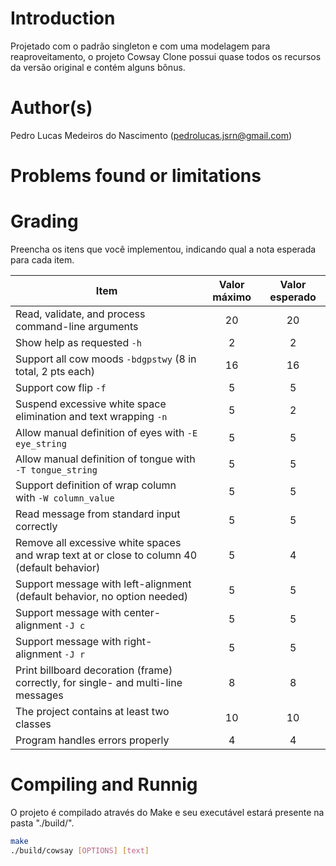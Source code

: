 ﻿# Introduction

<!-- TODO -->
Projetado com o padrão singleton e com uma modelagem para reaproveitamento, o projeto Cowsay Clone possui quase todos os recursos da versão original e contém alguns bônus.

# Author(s)

<!-- TODO -->
Pedro Lucas Medeiros do Nascimento (pedrolucas.jsrn@gmail.com)

# Problems found or limitations

<!-- TODO -->

# Grading

<!-- TODO -->
Preencha os itens que você implementou, indicando qual a nota esperada para cada item.


Item     | Valor máximo   | Valor esperado
-------- | :-----: | :-----:
Read, validate, and process command-line arguments | 20 | 20
Show help as requested `-h` | 2 | 2
Support all cow moods `-bdgpstwy` (8 in total, 2 pts each)  | 16 | 16
Support cow flip `-f`    | 5 | 5
Suspend excessive white space elimination and text wrapping `-n` | 5 | 2
Allow manual definition of eyes with `-E eye_string` | 5 | 5
Allow manual definition of tongue with `-T tongue_string` | 5 | 5
Support definition of wrap column with `-W column_value` | 5 | 5
Read message from standard input correctly | 5 | 5
Remove all excessive white spaces and wrap text at or close to column 40 (default behavior) | 5 | 4
Support message with left-alignment (default behavior, no option needed) | 5 | 5
Support message with center-alignment `-J c` | 5 | 5
Support message with right-alignment `-J r` | 5 | 5
Print billboard decoration (frame) correctly, for single- and multi-line messages | 8 | 8
The project contains at least two classes | 10 | 10
Program handles errors properly | 4 | 4

# Compiling and Runnig

O projeto é compilado através do Make e seu executável estará presente na pasta "./build/".

<!-- TODO -->
```bash
make
./build/cowsay [OPTIONS] [text]
```
